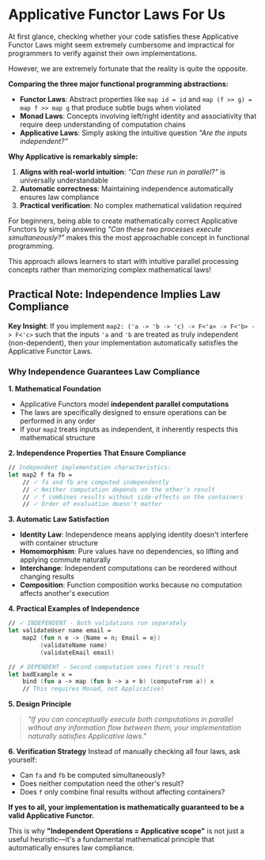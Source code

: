 # Applicative Functor Laws For Us

At first glance, checking whether your code satisfies these Applicative Functor Laws might seem extremely cumbersome and impractical for programmers to verify against their own implementations.

However, we are extremely fortunate that the reality is quite the opposite.

**Comparing the three major functional programming abstractions:**

* **Functor Laws**: Abstract properties like `map id = id` and `map (f >> g) = map f >> map g` that produce subtle bugs when violated
* **Monad Laws**: Concepts involving left/right identity and associativity that require deep understanding of computation chains  
* **Applicative Laws**: Simply asking the intuitive question *"Are the inputs independent?"*

**Why Applicative is remarkably simple:**

1. **Aligns with real-world intuition**:  *"Can these run in parallel?"*  is universally understandable
2. **Automatic correctness**: Maintaining independence automatically ensures law compliance
3. **Practical verification**: No complex mathematical validation required

For beginners, being able to create mathematically correct Applicative Functors by simply answering  *"Can these two processes execute simultaneously?"* makes this the most approachable concept in functional programming.

This approach allows learners to start with intuitive parallel processing concepts rather than memorizing complex mathematical laws!

## Practical Note: Independence Implies Law Compliance

**Key Insight**: If you implement `map2: ('a -> 'b -> 'c) -> F<'a> -> F<'b> -> F<'c>` such that the inputs `'a` and `'b` are treated as truly independent (non-dependent), then your implementation automatically satisfies the Applicative Functor Laws.

### Why Independence Guarantees Law Compliance

**1. Mathematical Foundation**

- Applicative Functors model **independent parallel computations**
- The laws are specifically designed to ensure operations can be performed in any order
- If your `map2` treats inputs as independent, it inherently respects this mathematical structure

**2. Independence Properties That Ensure Compliance**

```fsharp
// Independent implementation characteristics:
let map2 f fa fb = 
    // ✓ fa and fb are computed independently
    // ✓ Neither computation depends on the other's result
    // ✓ f combines results without side-effects on the containers
    // ✓ Order of evaluation doesn't matter
```

**3. Automatic Law Satisfaction**

- **Identity Law**: Independence means applying identity doesn't interfere with container structure
- **Homomorphism**: Pure values have no dependencies, so lifting and applying commute naturally  
- **Interchange**: Independent computations can be reordered without changing results
- **Composition**: Function composition works because no computation affects another's execution

**4. Practical Examples of Independence**

```fsharp
// ✓ INDEPENDENT - Both validations run separately
let validateUser name email = 
    map2 (fun n e -> {Name = n; Email = e}) 
         (validateName name) 
         (validateEmail email)

// ✗ DEPENDENT - Second computation uses first's result  
let badExample x = 
    bind (fun a -> map (fun b -> a + b) (computeFrom a)) x
    // This requires Monad, not Applicative!
```

**5. Design Principle**

> *"If you can conceptually execute both computations in parallel without any information flow between them, your implementation naturally satisfies Applicative laws."*

**6. Verification Strategy**
Instead of manually checking all four laws, ask yourself:

- Can `fa` and `fb` be computed simultaneously?
- Does neither computation need the other's result?
- Does `f` only combine final results without affecting containers?

**If yes to all, your implementation is mathematically guaranteed to be a valid Applicative Functor.**

This is why  **"Independent Operations = Applicative scope"**  is not just a useful heuristic—it's a fundamental mathematical principle that automatically ensures law compliance.